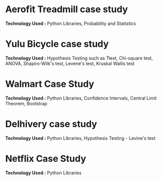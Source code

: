 # Aerofit Treadmill case study

**Technology Used :** Python Libraries, Probability and Statistics

# Yulu Bicycle case study

**Technology Used :** Hypothesis Testing such as Ttest, Chi-square test, ANOVA, Shapiro-Wilk's test, Levene's test, Kruskal Wallis test

# Walmart Case Study

**Technology Used :** Python Libraries, Confidence Intervals, Central Limit Theorem, Bootstrap

# Delhivery case study

**Technology Used :** Python Libraries, Hypothesis Testing - Levine's test

# Netflix Case Study

**Technology Used :** Python Libraries
